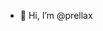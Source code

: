 - 👋 Hi, I’m @prellax

 

<!---
prellax/prellax is a ✨ special ✨ repository because its `README.md` (this file) appears on your GitHub profile.
You can click the Preview link to take a look at your changes.
--->
